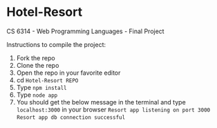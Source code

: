 # Hotel-Resort
CS 6314 - Web Programming Languages - Final Project

Instructions to compile the project:

1. Fork the repo
2. Clone the repo
3. Open the repo in your favorite editor
4. cd `Hotel-Resort REPO`
2. Type `npm install`
3. Type `node app`
4. You should get the below message in the terminal and type `localhost:3000` in your browser
`Resort app listening on port 3000`
`Resort app db connection successful`
